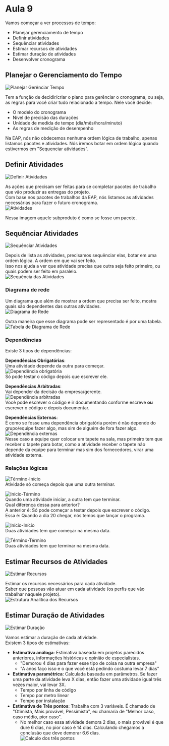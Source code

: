 # Aula 9
Vamos começar a ver processos de tempo:  
* Planejar gerenciamento de tempo  
* Definir atividades  
* Sequênciar atividades  
* Estimar recursos de atividades  
* Estimar duração de atividades  
* Desenvolver cronograma  

## Planejar o Gerenciamento do Tempo
![Planejar Gerênciar Tempo](planejarGerTempo.PNG)

Tem a função de decidir/criar o plano para gerênciar o cronograma, ou seja, as regras para você criar tudo relacionado a tempo. Nele você decide:  
* O modelo do cronograma
* Nível de precisão das durações
* Unídade de medida de tempo (dia/mês/hora/minuto)
* As regras de medição de desempenho
 
Na EAP, nós não obdecemos nenhuma ordem lógica de trabalho, apenas listamos pacotes e atividades. Nós iremos botar em ordem lógica quando estivermos em "Sequenciar atividades".  

## Definir Atividades
![Definir Atividades](definirAtividades.PNG)

As ações que precisam ser feitas para se completar pacotes de trabalho que vão produzir as entregas do projeto.  
Com base nos pacotes de trabalhos da EAP, nós listamos as atividades necessárias para fazer o futuro cronograma.  
![Atividades](atividades.PNG)

Nessa imagem aquele subproduto é como se fosse um pacote.

## Sequênciar Atividades
![Sequênciar Atividades](sequenciarAtividades.PNG)

Depois de lista as atividades, precisamos sequênciar elas, botar em uma ordem lógica. A ordem em que vai ser feito.  
Isso nos ajuda a ver que atividade precisa que outra seja feito primeiro, ou quais podem ser feito em paralelo.  
![Sequência das Atividades](sequencia.PNG)

### Diagrama de rede
Um diagrama que além de mostrar a ordem que precisa ser feito, mostra quais são dependentes das outras atividades.  
![Diagrama de Rede](diagramaRede.PNG)

Outra maneira que esse diagrama pode ser representado é por uma tabela.  
![Tabela de Diagrama de Rede](tabelaRede.PNG)

### Dependências
Existe 3 tipos de dependências:  

**Dependências Obrigatórias**:  
Uma atividade depende da outra para começar.  
![Dependência obrigatória](depObrigatoria.PNG)  
Só pode testar o código depois que escrever ele.  

**Dependências Arbitradas**:  
Vai depender da decisão da empresa/gerente.  
![Dependência arbitradas](depArbitradas.PNG)  
Você pode escrever o código e ir documentando conforme escreve **ou** escrever o código e depois documentar.  

**Dependências Externas**:  
É como se fosse uma dependência obrigatória porém é não depende do grupo/equipe fazer algo, mas sim de alguém de fora fazer algo.  
![Dependência externas](depExternas.PNG)  
Nesse caso a equipe quer colocar um tapete na sala, mas primeiro tem que receber o tapete para botar, como a atividade receber o tapete não depende da equipe para terminar mas sim dos fornecedores, virar uma atividade externa.  

### Relações lógicas  
![Término-Início](ti.PNG)  
Atividade só começa depois que uma outra terminar.   

![Início-Término](it.PNG)  
Quando uma atividade iniciar, a outra tem que terminar.  
Qual diferença dessa para anterior?  
A anterior é: Só pode começar a testar depois que escrever o código.  
Essa é: Quando a dia 20 chegar, nós temos que lançar o programa.  

![Início-Início](ii.PNG)  
Duas atividades tem que começar na mesma data.  

![Término-Término](tt.PNG)  
Duas atividades tem que terminar na mesma data.  

## Estimar Recursos de Atividades
![Estimar Recursos](estimarRecursos.PNG)

Estimar os recursos necessários para cada atividade.  
Saber que pessoas vão atuar em cada atividade (os perfis que vão trabalhar naquele projeto).  
![Estrutura Analítica dos Recursos](ear.PNG)

## Estimar Duração de Atividades
![Estimar Duração](estimarDuracao.PNG)

Vamos estimar a duração de cada atividade.  
Existem 3 tipos de estimativas:  
* **Estimativa análoga**: Estimativa baseada em projetos parecidos anteriores, informações históricas e opinião de especialistas.  
  * "Demorou 4 dias para fazer esse tipo de coisa na outra empresa"  
  * "A anos faço isso e o que você está pedindo costuma levar 7 dias"   
* **Estimativa paramétrica**: Calculada baseada em parâmetros. Se fazer uma parte da atividade leva X dias, então fazer uma atividade igual três vezes maior, vai levar 3X.  
  * Tempo por linha de código  
  * Tempo por metro linear  
  * Tempo por instalação  
* **Estimativa de Três pontos**: Trabalha com 3 variáveis. É chamado de "Otimista, Mais provável, Pessimista", eu chamaria de "Melhor caso, caso médio, pior caso".  
  * No melhor caso essa atividade demora 2 dias, o mais provável é que dure 6 dias, no pior caso é 14 dias. Calculando chegamos a conclusão que deve demorar 6.6 dias.  
![Calculo dos três pontos](tresPontos.PNG) 
